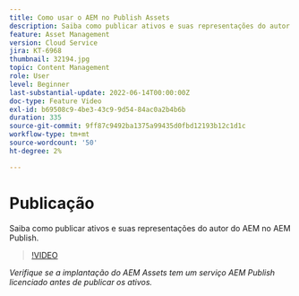 ```yaml
---
title: Como usar o AEM no Publish Assets
description: Saiba como publicar ativos e suas representações do autor do AEM no AEM Publish.
feature: Asset Management
version: Cloud Service
jira: KT-6968
thumbnail: 32194.jpg
topic: Content Management
role: User
level: Beginner
last-substantial-update: 2022-06-14T00:00:00Z
doc-type: Feature Video
exl-id: b69508c9-4be3-43c9-9d54-84ac0a2b4b6b
duration: 335
source-git-commit: 9ff87c9492ba1375a99435d0fbd12193b12c1d1c
workflow-type: tm+mt
source-wordcount: '50'
ht-degree: 2%

---
```


# Publicação

Saiba como publicar ativos e suas representações do autor do AEM no AEM Publish.

>[!VIDEO](https://video.tv.adobe.com/v/330932?quality=12&learn=on)

_Verifique se a implantação do AEM Assets tem um serviço AEM Publish licenciado antes de publicar os ativos._
